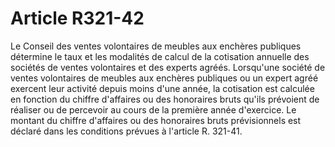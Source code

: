 # Article R321-42

Le Conseil des ventes volontaires de meubles aux enchères publiques détermine le taux et les modalités de calcul de la cotisation annuelle des sociétés de ventes volontaires et des experts agréés.   Lorsqu'une société de ventes volontaires de meubles aux enchères publiques ou un expert agréé exercent leur activité depuis moins d'une année, la cotisation est calculée en fonction du chiffre d'affaires ou des honoraires bruts qu'ils prévoient de réaliser ou de percevoir au cours de la première année d'exercice. Le montant du chiffre d'affaires ou des honoraires bruts prévisionnels est déclaré dans les conditions prévues à l'article R. 321-41.